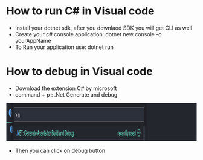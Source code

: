 # How to run C# in Visual code
- Install your dotnet sdk, after you downlaod SDK you will get CLI as well
- Create your c# console application: dotnet new console -o yourAppName
- To Run your application use: dotnet run

# How to debug in Visual code
- Download the extension C# by microsoft
- command + p : .Net Generate and debug
<img src="image.png" alt="Alt text" width="800" height="100"/>

- Then you can click on debug button